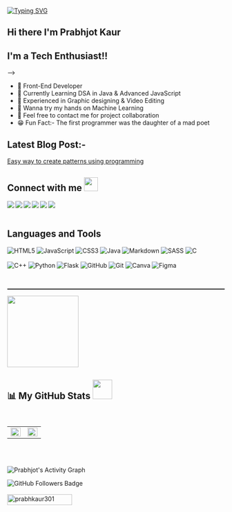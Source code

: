 [![Typing SVG](https://readme-typing-svg.herokuapp.com?color=D73A7B&size=29&multiline=true&width=700&lines=Welcome+To+Prabhjot+Kaur's+GitHub+Profile)](https://git.io/typing-svg)

<!-- <a href="#"><img width="28%" height="auto" align="right" src="https://user-images.githubusercontent.com/57444962/148106767-20b69d7d-18d0-4631-a312-d7f3273a91ce.gif" /></a> -->
## Hi there I'm Prabhjot Kaur 

## I'm a Tech Enthusiast!! </b>&nbsp;
<!-- <img src="https://github.com/TheDudeThatCode/TheDudeThatCode/blob/master/Assets/Designer.gif" width="44px"> --> -->

- 🌱 Front-End Developer
- 🌱 Currently Learning DSA in Java & Advanced JavaScript
- 🌱 Experienced in Graphic designing & Video Editing
- 🌱 Wanna try my hands on Machine Learning
- 🌱 Feel free to contact me for project collaboration
- 😁 Fun Fact:- The first programmer was the daughter of a mad poet

## Latest Blog Post:-
[Easy way to create patterns using programming](https://prabhkaur.hashnode.dev/trick-to-master-pattern-problems-in-programming)

## Connect with me <img src="https://github.com/TheDudeThatCode/TheDudeThatCode/blob/master/Assets/Handshake.gif" height="32px">

<a href="https://www.linkedin.com/in/prabhkaur301/" target="blank" >
  <img align="left"  src="https://img.shields.io/badge/LinkedIn-0077B5?style=for-the-badge&logo=linkedin&logoColor=white" />
  </a>
<a href="https://twitter.com/kaurprabhtwt" target="blank" >
    <img align="left" src="https://img.shields.io/badge/Twitter-1DA1F2?style=for-the-badge&logo=twitter&logoColor=white"/>
  </a>
  <a href="https://hashnode.com/@prabhkaur" target="_blank">
    <img align="left"  src="https://img.shields.io/badge/Hashnode-2962FF?style=for-the-badge&logo=hashnode&logoColor=white" />
  </a>
  <a href="https://www.instagram.com/prabh_graphy/">
    <img align="left"  src="https://img.shields.io/badge/Instagram-E4405F?style=for-the-badge&logo=instagram&logoColor=white" />
  </a>
  <a href="mailto:pk746467@gmail.com">
    <img align="left"src="https://img.shields.io/badge/Gmail-D14836?style=for-the-badge&logo=gmail&logoColor=white" />
  </a>
  <a href="https://dev.to/prabhkaur301">
    <img align="left"src="https://img.shields.io/badge/dev.to-0A0A0A?style=for-the-badge&logo=devdotto&logoColor=white" />
  </a>

  <br>
  <br>
  
## Languages and Tools

![HTML5](https://img.shields.io/badge/HTML5-E34F26?style=for-the-badge&logo=html5&logoColor=white)
![JavaScript](https://img.shields.io/badge/JavaScript-F7DF1E?style=for-the-badge&logo=javascript&logoColor=black)
![CSS3](https://img.shields.io/badge/CSS3-1572B6?style=for-the-badge&logo=css3&logoColor=white)
![Java](https://img.shields.io/badge/Java-ED8B00?style=for-the-badge&logo=java&logoColor=white)
![Markdown](https://img.shields.io/badge/Markdown-000000?style=for-the-badge&logo=markdown&logoColor=white)
![SASS](https://img.shields.io/badge/SASS-ff69b4?style=for-the-badge&logo=SASS&logoColor=white)
![C](https://img.shields.io/badge/C-00599C?style=for-the-badge&logo=c&logoColor=white)
<br>
<br>
![C++](https://img.shields.io/badge/C%2B%2B-00599C?style=for-the-badge&logo=c%2B%2B&logoColor=white)
![Python](https://img.shields.io/badge/Python-FFFFFF?style=for-the-badge&logo=python&logoColor=darkgreen)
![Flask](https://img.shields.io/badge/Flask-000000?style=for-the-badge&logo=flask&logoColor=white)
![GitHub](https://img.shields.io/badge/GitHub-100000?style=for-the-badge&logo=github&logoColor=white)
![Git](https://img.shields.io/badge/Git-F05032?style=for-the-badge&logo=git&logoColor=white)
![Canva](https://img.shields.io/badge/Canva-%2320C4CB.svg?&style=for-the-badge&logo=Canva&logoColor=white)
![Figma](https://img.shields.io/badge/Figma-%69ff69.svg?&style=for-the-badge&logo=Figma&logoColor=white)

<br/>
<hr style="border:0.3px solid gray"> </hr>
 <a > <img src="https://github-readme-stats.vercel.app/api/top-langs/?username=prabhkaur301&layout=compact&show_icons=true&bg_color=45,fc00ff,00dbde&title_color=000&text_color=000"  align="center" height="165" /></a>

## 📊 My GitHub Stats <img src="https://user-images.githubusercontent.com/76244600/130684889-4425a8ef-53ba-48f3-9433-871976fba0e9.gif" width="45px">
  <br/>

<table><td valign="top" width="50%">

<img src="https://github-readme-stats.vercel.app/api?username=prabhkaur301&show_icons=true&bg_color=45,fc00ff,00dbde&title_color=fff&text_color=000" align="left" style="width: 100%" />

</td><td valign="top" width="50%">

<img src="https://github-readme-streak-stats.herokuapp.com/?user=prabhkaur301&theme=radical&hide_border=true&stroke=0000&background=060A0CD0" align="left" style="width: 100%" />

</td></table>  

<br/>  

<br>
<p>
<a><img alt="Prabhjot's Activity Graph" src="https://activity-graph.herokuapp.com/graph?username=prabhkaur301&bg_color=0D1117&color=D73A7B&line=A8FDF6&point=FFFFFF&hide_border=true" /></a>
</p>

<a><img src="https://img.shields.io/github/followers/prabhkaur301?label=Followers&style=social" alt="GitHub Followers Badge"></a>  
<br/>
<img src="https://komarev.com/ghpvc/?username=prabhkaur301&label=Visitors+Count&color=1DA1F2"  alt="prabhkaur301" height="25" width="150" />

<!-- ### <h1><p align ="center"> Show Some ❤️ By  <img src="https://media.giphy.com/media/ObNTw8Uzwy6KQ/giphy.gif" width="25px"> My repositories!<img src="https://user-images.githubusercontent.com/76244600/130682427-5b987fe2-9a2e-4e08-9e59-b951a8e58a84.gif" width="25px"></p> </h1> -->
